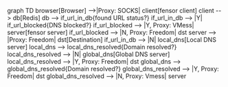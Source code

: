 graph TD
    browser[Browser] -->|Proxy: SOCKS| client[fensor client]
    client --> db[Redis]
    db --> if_url_in_db{found URL status?}
    if_url_in_db --> |Y| if_url_blocked{DNS blocked?}
    if_url_blocked --> |Y, Proxy: VMess| server[fensor server]
    if_url_blocked --> |N, Proxy: Freedom| dst
    server --> |Proxy: Freedom| dst[Destination]
    if_url_in_db --> |N| local_dns[Local DNS server]
    local_dns --> local_dns_resolved{Domain resolved?}
    local_dns_resolved --> |N| global_dns[Global DNS server]
    local_dns_resolved --> |Y, Proxy: Freedom| dst
    global_dns --> global_dns_resolved{Domain resolved?}
    global_dns_resolved --> |Y, Proxy: Freedom| dst
    global_dns_resolved --> |N, Proxy: Vmess| server


